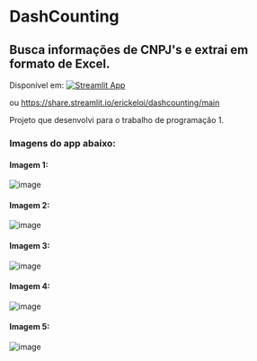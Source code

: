 # DashCounting


## Busca informações de CNPJ's e extrai em formato de Excel.

Disponível em: [![Streamlit App](https://static.streamlit.io/badges/streamlit_badge_black_white.svg)](https://share.streamlit.io/erickeloi/dashcounting/main)

ou https://share.streamlit.io/erickeloi/dashcounting/main

Projeto que desenvolvi para o trabalho de programação 1.

### Imagens do app abaixo:

#### Imagem 1:
![image](https://user-images.githubusercontent.com/65841249/177694125-788d0754-6da3-4ca0-85f2-ccdc1638d4dd.png)
#### Imagem 2:
![image](https://user-images.githubusercontent.com/65841249/177694441-6a897adc-4da6-47ff-b113-a414995e05b9.png)
#### Imagem 3:
![image](https://user-images.githubusercontent.com/65841249/177694572-6cc8f4cf-6516-4592-8842-b54f6b9af108.png)
#### Imagem 4:
![image](https://user-images.githubusercontent.com/65841249/177694746-42db07eb-c129-4b22-b292-14109337f5cd.png)
#### Imagem 5:
![image](https://user-images.githubusercontent.com/65841249/177694809-b438e024-0603-49ef-b0ee-63ee3b64a63d.png)

